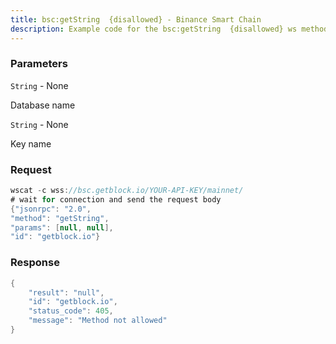 ```yaml
---
title: bsc:getString  {disallowed} - Binance Smart Chain
description: Example code for the bsc:getString  {disallowed} ws method. Сomplete guide on how to use bsc:getString  {disallowed} ws in GetBlock.io Web3 documentation.
---
```


### Parameters


`String` - None

Database name

`String` - None

Key name

### Request

``` java
wscat -c wss://bsc.getblock.io/YOUR-API-KEY/mainnet/ 
# wait for connection and send the request body 
{"jsonrpc": "2.0",
"method": "getString",
"params": [null, null],
"id": "getblock.io"}
```

###  Response

``` java
{
    "result": "null",
    "id": "getblock.io",
    "status_code": 405,
    "message": "Method not allowed"
}
```

